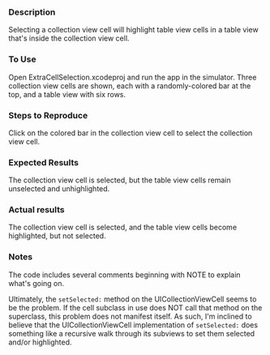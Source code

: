 ### Description
Selecting a collection view cell will highlight table view cells in a table view that's inside the collection view cell.

### To Use
Open ExtraCellSelection.xcodeproj and run the app in the simulator. Three collection view cells are shown, each with a randomly-colored bar at the top, and a table view with six rows.

### Steps to Reproduce
Click on the colored bar in the collection view cell to select the collection view cell.

### Expected Results
The collection view cell is selected, but the table view cells remain unselected and unhighlighted.

### Actual results
The collection view cell is selected, and the table view cells become highlighted, but not selected.

### Notes
The code includes several comments beginning with NOTE to explain what's going on.

Ultimately, the `setSelected:` method on the UICollectionViewCell seems to be the problem. If the cell subclass in use does NOT call that method on the superclass, this problem does not manifest itself. As such, I'm inclined to believe that the UICollectionViewCell implementation of `setSelected:` does something like a recursive walk through its subviews to set them selected and/or highlighted.
